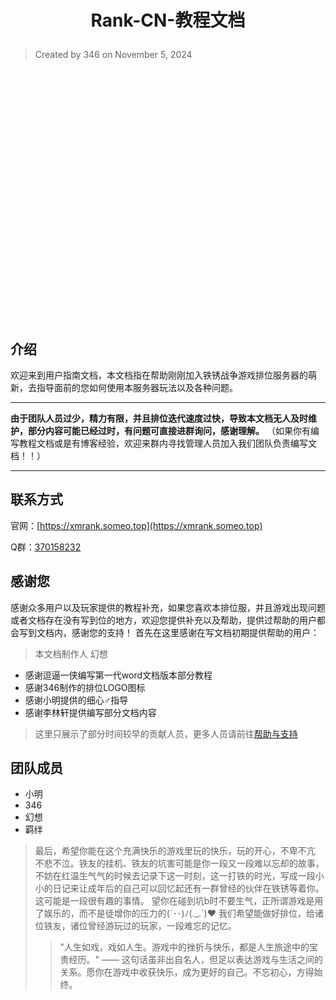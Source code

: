 # <p align="center">**Rank-CN-教程文档**</p>
> Created by 346 on November 5, 2024

<p align="center"><img src="/images/动态logo.gif" width="400" alt="动态logo"></img></p>

## 介绍
欢迎来到用户指南文档，本文档指在帮助刚刚加入铁锈战争游戏排位服务器的萌新，去指导面前的您如何使用本服务器玩法以及各种问题。

---

**由于团队人员过少，精力有限，并且排位迭代速度过快，导致本文档无人及时维护，部分内容可能已经过时，有问题可直接进群询问，感谢理解。**
（如果你有编写教程文档或是有博客经验，欢迎来群内寻找管理人员加入我们团队负责编写文档！！）

---

## 联系方式
官网：[https://xmrank.someo.top](https://xmrank.someo.top)

Q群：[370158232](http://qm.qq.com/cgi-bin/qm/qr?_wv=1027&k=SJL2UIorufO3dSU7urO9LHJeKnvWWhxJ&authKey=NWaW3ABuz4Zhhj7vjEMe4PFjX2ChEZLpiKrk4LdMGK4UbCUzPiTRkKzTs%2FdJbTZ5&noverify=0&group_code=370158232)

## 感谢您
感谢众多用户以及玩家提供的教程补充，如果您喜欢本排位服，并且游戏出现问题或者文档存在没有写到位的地方，欢迎您提供补充以及帮助，提供过帮助的用户都会写到文档内，感谢您的支持！
首先在这里感谢在写文档初期提供帮助的用户：

> 本文档制作人 幻想

- 感谢逗逼一侠编写第一代word文档版本部分教程
- 感谢346制作的排位LOGO图标
- 感谢小明提供的细心♂指导
- 感谢李林轩提供编写部分文档内容
> 这里只展示了部分时间较早的贡献人员，更多人员请前往[帮助与支持](/帮助与支持)

## 团队成员
- 小明
- 346
- 幻想
- 羁绊

> 最后，希望你能在这个充满快乐的游戏里玩的快乐，玩的开心，不卑不亢 不悲不泣。铁友的挂机、铁友的坑害可能是你一段又一段难以忘却的故事，不妨在红温生气气的时候去记录下这一时刻，这一打铁的时光，写成一段小小的日记来让成年后的自己可以回忆起还有一群曾经的伙伴在铁锈等着你。这可能是一段很有趣的事情。
望你在碰到坑b时不要生气，正所谓游戏是用了娱乐的，而不是徒增你的压力的(´･･)ﾉ(._.`)❤️
我们希望能做好排位，给诸位铁友，诸位曾经游玩过的玩家，一段难忘的记忆。
>> "人生如戏，戏如人生。游戏中的挫折与快乐，都是人生旅途中的宝贵经历。" —— 这句话虽非出自名人，但足以表达游戏与生活之间的关系。愿你在游戏中收获快乐，成为更好的自己。不忘初心，方得始终。
